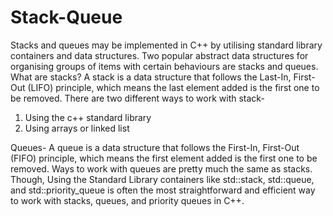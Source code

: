 # Stack-Queue
Stacks and queues may be implemented in C++ by utilising standard library containers and data structures. Two popular abstract data structures for organising groups of items with certain behaviours are stacks and queues.
What are stacks?
A stack is a data structure that follows the Last-In, First-Out (LIFO) principle, which means the last element added is the first one to be removed. There are two different ways to work with stack-
1. Using the c++ standard library
2. Using arrays or linked list

Queues- A queue is a data structure that follows the First-In, First-Out (FIFO) principle, which means the first element added is the first one to be removed. Ways to work with queues are pretty much the same as stacks. Though, Using the Standard Library containers like std::stack, std::queue, and std::priority_queue is often the most straightforward and efficient way to work with stacks, queues, and priority queues in C++.
